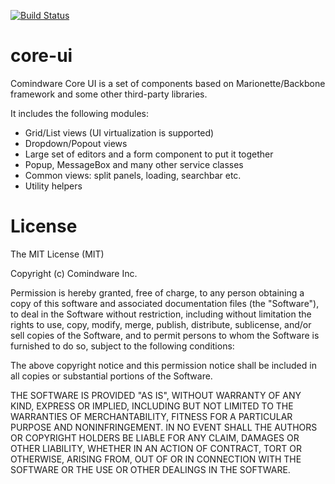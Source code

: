 [![Build Status](https://travis-ci.org/comindware/core-ui.svg)](https://travis-ci.org/comindware/core-ui)
# core-ui

Comindware Core UI is a set of components based on Marionette/Backbone framework and some other third-party libraries.

It includes the following modules:

- Grid/List views (UI virtualization is supported)
- Dropdown/Popout views
- Large set of editors and a form component to put it together
- Popup, MessageBox and many other service classes
- Common views: split panels, loading, searchbar etc.
- Utility helpers

# License

The MIT License (MIT)

Copyright (c) Comindware Inc.

Permission is hereby granted, free of charge, to any person obtaining a copy
of this software and associated documentation files (the "Software"), to deal
in the Software without restriction, including without limitation the rights
to use, copy, modify, merge, publish, distribute, sublicense, and/or sell
copies of the Software, and to permit persons to whom the Software is
furnished to do so, subject to the following conditions:

The above copyright notice and this permission notice shall be included in
all copies or substantial portions of the Software.

THE SOFTWARE IS PROVIDED "AS IS", WITHOUT WARRANTY OF ANY KIND, EXPRESS OR
IMPLIED, INCLUDING BUT NOT LIMITED TO THE WARRANTIES OF MERCHANTABILITY,
FITNESS FOR A PARTICULAR PURPOSE AND NONINFRINGEMENT. IN NO EVENT SHALL THE
AUTHORS OR COPYRIGHT HOLDERS BE LIABLE FOR ANY CLAIM, DAMAGES OR OTHER
LIABILITY, WHETHER IN AN ACTION OF CONTRACT, TORT OR OTHERWISE, ARISING FROM,
OUT OF OR IN CONNECTION WITH THE SOFTWARE OR THE USE OR OTHER DEALINGS IN
THE SOFTWARE.
